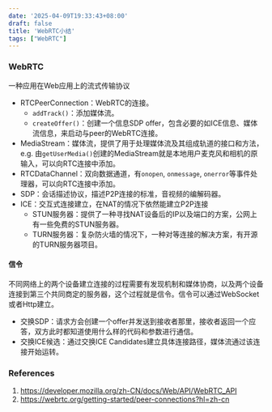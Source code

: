 ```yaml
---
date: '2025-04-09T19:33:43+08:00'
draft: false       
title: 'WebRTC小结'
tags: ["WebRTC"]
---
```


### WebRTC
一种应用在Web应用上的流式传输协议
* RTCPeerConnection：WebRTC的连接。
    * `addTrack()`：添加媒体流。
    * `createOffer()`：创建一个信息SDP offer，包含必要的如ICE信息、媒体流信息，来启动与peer的WebRTC连接。
* MediaStream：媒体流，提供了用于处理媒体流及其组成轨道的接口和方法，e.g. 由`getUserMedia()`创建的MediaStream就是本地用户麦克风和相机的原输入，可以向RTC连接中添加。
* RTCDataChannel：双向数据通道，有`onopen`, `onmessage`, `onerror`等事件处理器，可以向RTC连接中添加。
* SDP：会话描述协议，描述P2P连接的标准，音视频的编解码器。
* ICE：交互式连接建立，在NAT的情况下依然能建立P2P连接
    * STUN服务器：提供了一种寻找NAT设备后的IP以及端口的方案，公网上有一些免费的STUN服务器。
    * TURN服务器：复杂防火墙的情况下，一种对等连接的解决方案，有开源的TURN服务器项目。
#### 信令
不同网络上的两个设备建立连接的过程需要有发现机制和媒体协商，以及两个设备连接到第三个共同商定的服务器，这个过程就是信令。信令可以通过WebSocket或者Http建立。
* 交换SDP：请求方会创建一个offer并发送到接收者那里，接收者返回一个应答，双方此时都知道使用什么样的代码和参数进行通信。
* 交换ICE候选：通过交换ICE Candidates建立具体连接路径，媒体流通过该连接开始运转。


### References
1. https://developer.mozilla.org/zh-CN/docs/Web/API/WebRTC_API
2. https://webrtc.org/getting-started/peer-connections?hl=zh-cn

